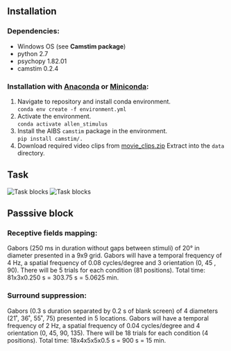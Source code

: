 ## Installation

### Dependencies:

- Windows OS (see **Camstim package**)
- python 2.7
- psychopy 1.82.01
- camstim 0.2.4

### Installation with [Anaconda](https://docs.anaconda.com/anaconda/install/) or [Miniconda](https://docs.conda.io/en/latest/miniconda.html):

1. Navigate to repository and install conda environment.  
    `conda env create -f environment.yml`
2. Activate the environment.  
    `conda activate allen_stimulus`
3. Install the AIBS `camstim` package in the environment.  
    `pip install camstim/.`
4. Download required video clips from [movie_clips.zip](https://tigress-web.princeton.edu/~dmturner/allen_stimulus/movie_clips.zip)
   Extract into the `data` directory.

## Task

![Task blocks](images/Task_structure.png)
![Task blocks](images/Change_detection_task_structure.png)

## Passsive block

### Receptive fields mapping: 
Gabors (250 ms in duration without gaps between stimuli) of 20° in diameter presented in a 9x9 grid. Gabors will have a temporal frequency of 4 Hz, a spatial frequency of 0.08 cycles/degree and 3 orientation (0, 45 , 90). There will be 5 trials for each condition (81 positions). Total time: 81x3x0.250 s = 303.75 s = 5.0625 min.

### Surround suppression: 
Gabors (0.3 s duration separated by 0.2 s of blank screen) of 4 diameters (21˚, 36˚, 55˚, 75) presented in 5 locations. Gabors will have a temporal frequency of 2 Hz, a spatial frequency of 0.04 cycles/degree and 4 orientation (0, 45, 90, 135). There will be 18 trials for each condition (4 positions). Total time: 18x4x5x5x0.5 s = 900 s = 15 min. 

